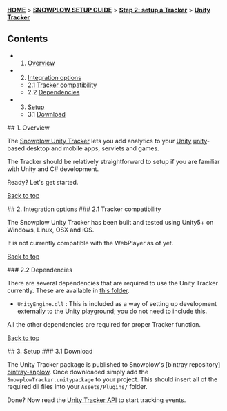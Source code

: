 <a name="top" />

[**HOME**](Home) > [**SNOWPLOW SETUP GUIDE**](Setting-up-Snowplow) > [**Step 2: setup a Tracker**](Setting-up-a-Tracker) > [**Unity Tracker**](Unity-Tracker-Setup)

## Contents

- 1. [Overview](#overview)  
- 2. [Integration options](#integration-options)
  - 2.1 [Tracker compatibility](#compatibility)  
  - 2.2 [Dependencies](#dependencies)
- 3. [Setup](#setup)
  - 3.1 [Download](#download)

<a name="overview" />
## 1. Overview

The [Snowplow Unity Tracker](https://github.com/snowplow/snowplow-unity-tracker) lets you add analytics to your [Unity] [unity]-based desktop and mobile apps, servlets and games.

The Tracker should be relatively straightforward to setup if you are familiar with Unity and C# development.

Ready? Let's get started.

[Back to top](#top)

<a name="integration-options" />
## 2. Integration options

<a name="compatibility" />
### 2.1 Tracker compatibility

The Snowplow Unity Tracker has been built and tested using Unity5+ on Windows, Linux, OSX and iOS.

It is not currently compatible with the WebPlayer as of yet.

[Back to top](#top)

<a name="dependencies" />
### 2.2 Dependencies

There are several dependencies that are required to use the Unity Tracker currently.  These are available in [this folder][deps-folder].

* `UnityEngine.dll` : This is included as a way of setting up development externally to the Unity playground; you do not need to include this.

All the other dependencies are required for proper Tracker function.

[Back to top](#top)

<a name="setup" />
## 3. Setup

<a name="download" />
### 3.1 Download

The Unity Tracker package is published to Snowplow's [bintray repository] [bintray-snplow].  Once downloaded simply add the `SnowplowTracker.unitypackage` to your project.  This should insert all of the required dll files into your `Assets/Plugins/` folder.

Done? Now read the [Unity Tracker API](Unity-Tracker) to start tracking events.

[unity]: https://unity3d.com/
[deps-folder]: https://github.com/snowplow/snowplow-unity-tracker/tree/master/Resources/Assets/Plugins
[unity-http-home]: https://github.com/snowplow/snowplow-unity-tracker/tree/master/UnityHTTP
[unity-http]: https://github.com/andyburke/UnityHTTP/tree/master/src
[unity-json-home]: https://github.com/snowplow/snowplow-unity-tracker/tree/master/UnityJSON
[bintray-snplow]: http://dl.bintray.com/snowplow/snowplow-generic/snowplow_unity_tracker_0.1.0.zip
